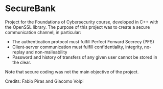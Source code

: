 # SecureBank
Project for the Foundations of Cybersecurity course, developed in C++ with the OpenSSL library. The purpose of this project was to create a secure communication channel, in particular:
- The authentication protocol must fulfill Perfect Forward Secrecy (PFS)
- Client-server communication must fulfill confidentiality, integrity, no-replay and non-malleability
- Password and history of transfers of any given user cannot be stored in the clear.

Note that secure coding was not the main objective of the project. 

Credits: Fabio Piras and Giacomo Volpi